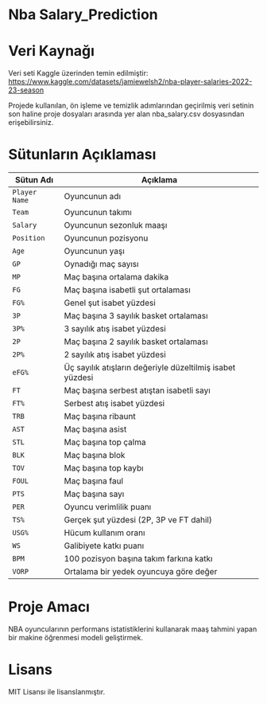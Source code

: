 # Nba Salary_Prediction
# Veri Kaynağı
Veri seti Kaggle üzerinden temin edilmiştir:
https://www.kaggle.com/datasets/jamiewelsh2/nba-player-salaries-2022-23-season

Projede kullanılan, ön işleme ve temizlik adımlarından geçirilmiş veri setinin son haline proje dosyaları arasında yer alan nba_salary.csv dosyasından erişebilirsiniz.
# Sütunların Açıklaması
| Sütun Adı     | Açıklama                                                  |
| ------------- | --------------------------------------------------------- |
| `Player Name` | Oyuncunun adı                                             |
| `Team`        | Oyuncunun takımı                                          |
| `Salary`      | Oyuncunun sezonluk maaşı                                  |
| `Position`    | Oyuncunun pozisyonu                                       |
| `Age`         | Oyuncunun yaşı                                            |
| `GP`          | Oynadığı maç sayısı                                       |
| `MP`          | Maç başına ortalama dakika                                |
| `FG`          | Maç başına isabetli şut ortalaması                        |
| `FG%`         | Genel şut isabet yüzdesi                                  |
| `3P`          | Maç başına 3 sayılık basket ortalaması                    |
| `3P%`         | 3 sayılık atış isabet yüzdesi                             |
| `2P`          | Maç başına 2 sayılık basket ortalaması                    |
| `2P%`         | 2 sayılık atış isabet yüzdesi                             |
| `eFG%`        | Üç sayılık atışların değeriyle düzeltilmiş isabet yüzdesi |
| `FT`          | Maç başına serbest atıştan isabetli sayı                  |
| `FT%`         | Serbest atış isabet yüzdesi                               |
| `TRB`         | Maç başına ribaunt                                        |
| `AST`         | Maç başına asist                                          |
| `STL`         | Maç başına top çalma                                      |
| `BLK`         | Maç başına blok                                           |
| `TOV`         | Maç başına top kaybı                                      |
| `FOUL`        | Maç başına faul                                           |
| `PTS`         | Maç başına sayı                                           |
| `PER`         | Oyuncu verimlilik puanı                                   |
| `TS%`         | Gerçek şut yüzdesi (2P, 3P ve FT dahil)                   |
| `USG%`        | Hücum kullanım oranı                                      |
| `WS`          | Galibiyete katkı puanı                                    |
| `BPM`         | 100 pozisyon başına takım farkına katkı                   |
| `VORP`        | Ortalama bir yedek oyuncuya göre değer                    |
# Proje Amacı  
NBA oyuncularının performans istatistiklerini kullanarak maaş tahmini yapan bir makine öğrenmesi modeli geliştirmek. 
# Lisans  
MIT Lisansı ile lisanslanmıştır.  
